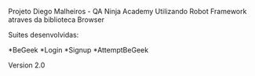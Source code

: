 Projeto Diego Malheiros - QA Ninja Academy 
Utilizando  Robot Framework atraves da biblioteca Browser



Suites desenvolvidas: 

 *BeGeek
 *Login
 *Signup
 *AttemptBeGeek


Version 2.0
